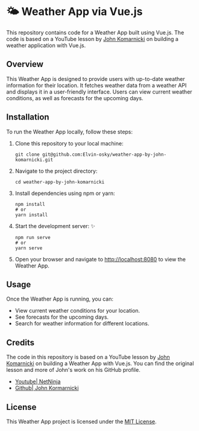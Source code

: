 # 🌤️ Weather App via Vue.js

This repository contains code for a Weather App built using Vue.js. The code is based on a YouTube lesson by [John Komarnicki](https://github.com/johnkomarnicki) on building a weather application with Vue.js.

## Overview

This Weather App is designed to provide users with up-to-date weather information for their location. It fetches weather data from a weather API and displays it in a user-friendly interface. Users can view current weather conditions, as well as forecasts for the upcoming days.

## Installation

To run the Weather App locally, follow these steps:

1. Clone this repository to your local machine:

    ```
    git clone git@github.com:Elvin-osky/weather-app-by-john-komarnicki.git
    ```

2. Navigate to the project directory:

    ```
    cd weather-app-by-john-komarnicki
    ```

3. Install dependencies using npm or yarn:

    ```
    npm install
    # or
    yarn install
    ```

4. Start the development server:
✨
    ```
    npm run serve
    # or
    yarn serve
    ```

5. Open your browser and navigate to [http://localhost:8080](http://localhost:8080) to view the Weather App.

## Usage

Once the Weather App is running, you can:

- View current weather conditions for your location.
- See forecasts for the upcoming days.
- Search for weather information for different locations.

## Credits

The code in this repository is based on a YouTube lesson by [John Komarnicki](https://github.com/johnkomarnicki) on building a Weather App with Vue.js. You can find the original lesson and more of John's work on his GitHub profile.

- [Youtube|     NetNinja](https://www.youtube.com/@NetNinja)
- [Github|     John Kormarnicki](https://github.com/johnkomarnicki)


## License

This Weather App project is licensed under the [MIT License](LICENSE).
